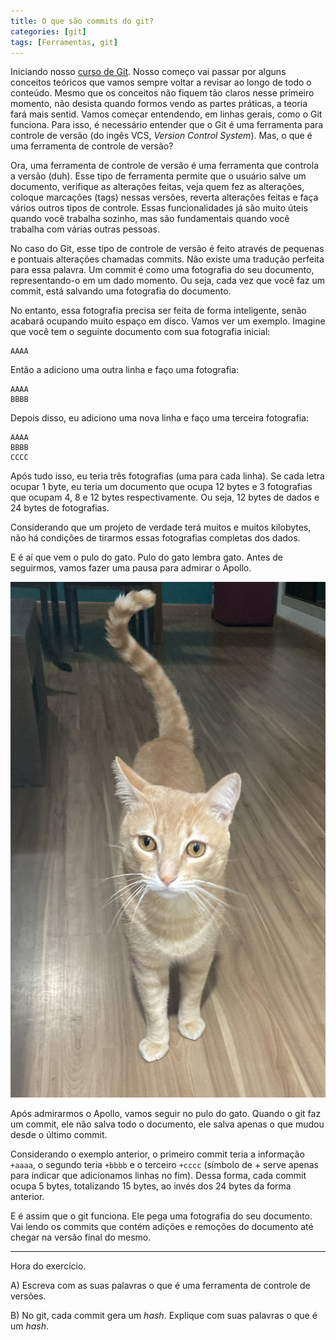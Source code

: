 ```yaml
---
title: O que são commits do git?
categories: [git]
tags: [Ferramentas, git]
---
```

Iniciando nosso [curso de Git](). Nosso começo vai passar por alguns conceitos teóricos que vamos sempre voltar a revisar ao longo de todo o conteúdo. Mesmo que os conceitos não fiquem tão claros nesse primeiro momento, não desista quando formos vendo as partes práticas, a teoria fará mais sentid. Vamos começar entendendo, em linhas gerais, como o Git funciona. Para isso, é necessário entender que o Git é uma ferramenta para controle de versão (do ingês VCS, *Version Control System*). Mas, o que é uma ferramenta de controle de versão?

Ora, uma ferramenta de controle de versão é uma ferramenta que controla a versão (duh). Esse tipo de ferramenta permite que o usuário salve um documento, verifique as alterações feitas, veja quem fez as alterações, coloque marcações (tags) nessas versões, reverta alterações feitas e faça vários outros tipos de controle. Essas funcionalidades já são muito úteis quando você trabalha sozinho, mas são fundamentais quando você trabalha com várias outras pessoas.

No caso do Git, esse tipo de controle de versão é feito através de pequenas e pontuais alterações chamadas commits. Não existe uma tradução perfeita para essa palavra. Um commit é como uma fotografia do seu documento, representando-o em um dado momento. Ou seja, cada vez que você faz um commit, está salvando uma fotografia do documento.

No entanto, essa fotografia precisa ser feita de forma inteligente, senão acabará ocupando muito espaço em disco. Vamos ver um exemplo. Imagine que você tem o seguinte documento com sua fotografia inicial:

```
AAAA
```

Então a adiciono uma outra linha e faço uma fotografia:

```
AAAA
BBBB
```

Depois disso, eu adiciono uma nova linha e faço uma terceira fotografia:

```
AAAA
BBBB
CCCC
```

Após tudo isso, eu teria três fotografias (uma para cada linha). Se cada letra ocupar 1 byte, eu teria um documento que ocupa 12 bytes e 3 fotografias que ocupam 4, 8 e 12 bytes respectivamente. Ou seja, 12 bytes de dados e 24 bytes de fotografias.

Considerando que um projeto de verdade terá muitos e muitos kilobytes, não há condições de tirarmos essas fotografias completas dos dados.

E é aí que vem o pulo do gato. Pulo do gato lembra gato. Antes de seguirmos, vamos fazer uma pausa para admirar o Apollo. 

![Alt apollo encarand](/images/apollo_encarando.jpeg)

Após admirarmos o Apollo, vamos seguir no pulo do gato. Quando o git faz um commit, ele não salva todo o documento, ele salva apenas o que mudou desde o último commit.

Considerando o exemplo anterior, o primeiro commit teria a informação `+aaaa`, o segundo teria `+bbbb` e o terceiro `+cccc` (símbolo de + serve apenas para indicar que adicionamos linhas no fim). Dessa forma, cada commit ocupa 5 bytes, totalizando 15 bytes, ao invés dos 24 bytes da forma anterior.

E é assim que o git funciona. Ele pega uma fotografia do seu documento. Vai lendo os commits que contém adições e remoções do documento até chegar na versão final do mesmo. 

---
Hora do exercício.

A) Escreva com as suas palavras o que é uma ferramenta de controle de versões.

B) No git, cada commit gera um *hash*. Explique com suas palavras o que é um *hash*.